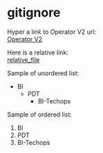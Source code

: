 # gitignore

Hyper a link to Operator V2 url:  
[Operator V2](https://operatorv2.ninjavan.co/#/login)

Here is a relative link:  
[relative_file](./relative_link.txt)

Sample of unordered list:
* BI
  * PDT
    * BI-Techops


Sample of ordered list:
1. BI
2. PDT
3. BI-Techops
